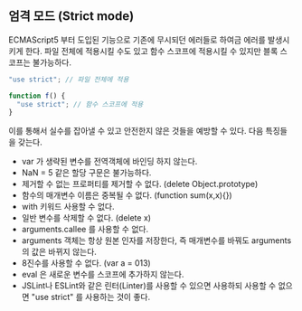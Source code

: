 ## 엄격 모드 (Strict mode)

ECMAScript5 부터 도입된 기능으로 기존에 무시되던 에러들로 하여금 에러를 발생시키게 한다. 파일 전체에 적용시킬 수도 있고 함수 스코프에 적용시킬 수 있지만 블록 스코프는 불가능하다.

```jsx
"use strict"; // 파일 전체에 적용

function f() {
  "use strict"; // 함수 스코프에 적용
}
```

이를 통해서 실수를 잡아낼 수 있고 안전한지 않은 것들을 예방할 수 있다. 다음 특징들을 갖는다.

- var 가 생략된 변수를 전역객체에 바인딩 하지 않는다.
- NaN = 5 같은 할당 구문은 불가능하다.
- 제거할 수 없는 프로퍼티를 제거할 수 없다. (delete Object.prototype)
- 함수의 매개변수 이름은 중복될 수 없다. (function sum(x,x){})
- with 키워드 사용할 수 없다.
- 일반 변수를 삭제할 수 없다. (delete x)
- arguments.callee 를 사용할 수 없다.
- arguments 객체는 항상 원본 인자를 저장한다, 즉 매개변수를 바꿔도 arguments 의 값은 바뀌지 않는다.
- 8진수를 사용할 수 없다. (var a = 013)
- eval 은 새로운 변수를 스코프에 추가하지 않는다.
- JSLint나 ESLint와 같은 린터(Linter)를 사용할 수 있으면 사용하되 사용할 수 없으면 "use strict" 를 사용하는 것이 좋다.

